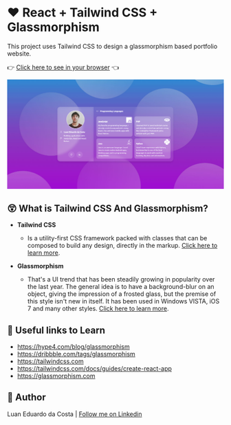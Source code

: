 # :heart: React + Tailwind CSS + Glassmorphism

This project uses Tailwind CSS to design a glassmorphism based portfolio website.

:point_right: [Click here to see in your browser](https://luanedcosta.github.io/react-tailwindcss-glassmorphism/) :point_left:

<img src="./images/Website.png" alt="An image of the website" />

## :astonished: What is Tailwind CSS And Glassmorphism?

- **Tailwind CSS**
  - Is a utility-first CSS framework packed with classes that can be composed to build any design, directly in the markup. [Click here to learn more](https://tailwindcss.com/).

- **Glassmorphism**
  - That's a UI trend that has been steadily growing in popularity over the last year. The general idea is to have a background-blur on an object, giving the impression of a frosted glass, but the premise of this style isn't new in itself. It has been used in Windows VISTA, iOS 7 and many other styles. [Click here to learn more](https://hype4.com/blog/glassmorphism).

## :link: Useful links to Learn

- https://hype4.com/blog/glassmorphism
- https://dribbble.com/tags/glassmorphism
- https://tailwindcss.com
- https://tailwindcss.com/docs/guides/create-react-app
- https://glassmorphism.com

## :man: Author

Luan Eduardo da Costa | [Follow me on Linkedin](https://www.linkedin.com/in/luaneducosta/)
